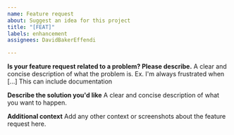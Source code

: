 ```yaml
---
name: Feature request
about: Suggest an idea for this project
title: "[FEAT]"
labels: enhancement
assignees: DavidBakerEffendi

---
```


**Is your feature request related to a problem? Please describe.**
A clear and concise description of what the problem is. Ex. I'm always frustrated when [...] This can include documentation

**Describe the solution you'd like**
A clear and concise description of what you want to happen.

**Additional context**
Add any other context or screenshots about the feature request here.

